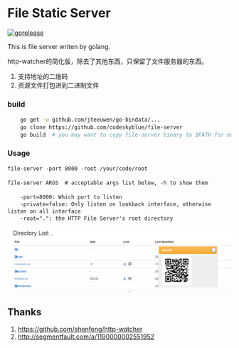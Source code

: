 # File Static Server
[![gorelease](https://dn-gorelease.qbox.me/gorelease-download-blue.svg)](http://gorelease.herokuapp.com/codeskyblue/file-server)

This is file server writen by golang.

http-watcher的简化版，除去了其他东西，只保留了文件服务器的东西。

1. 支持地址的二维码
2. 资源文件打包进到二进制文件

### build

```sh
	go get -u github.com/jteeuwen/go-bindata/...
	go clone https://github.com/codeskyblue/file-server
	go build  # you may want to copy file-server binary to $PATH for easy use. prebuilt binary comming soon
```

### Usage

	file-server -port 8000 -root /your/code/root

	file-server ARGS  # acceptable args list below, -h to show them

		-port=8000: Which port to listen
		-private=false: Only listen on lookback interface, otherwise listen on all interface
		-root=".": the HTTP File Server's root directory

![demo](images/demo.png)

## Thanks
1. <https://github.com/shenfeng/http-watcher>
2. <http://segmentfault.com/a/1190000002551952>
